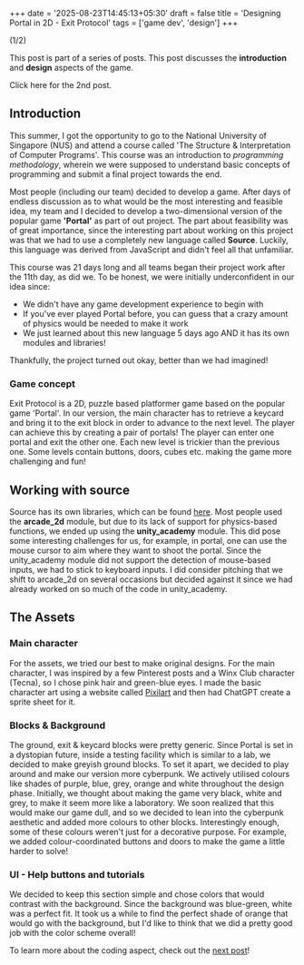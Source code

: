 +++
date = '2025-08-23T14:45:13+05:30'
draft = false
title = 'Designing Portal in 2D - Exit Protocol'
tags = ['game dev', 'design']
+++

(1/2)

This post is part of a series of posts. This post discusses the **introduction** and **design** aspects of the game.

Click here for the 2nd post.

## Introduction

This summer, I got the opportunity to go to the National University of Singapore (NUS) and attend a course called 'The Structure & Interpretation of Computer Programs'. This course was an introduction to _programming methodology_, wherein we were supposed to understand basic concepts of programming and submit a final project towards the end.

Most people (including our team) decided to develop a game. After days of endless discussion as to what would be the most interesting and feasible idea, my team and I decided to develop a two-dimensional version of the popular game **'Portal'** as part of out project. The part about feasibility was of great importance, since the interesting part about working on this project was that we had to use a completely new language called **Source**. Luckily, this language was derived from JavaScript and didn't feel all that unfamiliar.

This course was 21 days long and all teams began their project work after the 11th day, as did we. To be honest, we were initially underconfident in our idea since:

- We didn't have any game development experience to begin with
- If you've ever played Portal before, you can guess that a crazy amount of physics would be needed to make it work
- We just learned about this new language 5 days ago AND it has its own modules and libraries!

Thankfully, the project turned out okay, better than we had imagined!

### Game concept

Exit Protocol is a 2D, puzzle based platformer game based on the popular game 'Portal'. In our version, the main character has to retrieve a keycard and bring it to the exit block in order to advance to the next level. The player can achieve this by creating a pair of portals! The player can enter one portal and exit the other one. Each new level is trickier than the previous one. Some levels contain buttons, doors, cubes etc. making the game more challenging and fun!

## Working with source

Source has its own libraries, which can be found [here](https://source-academy.github.io/modules/documentation/). Most people used the **arcade_2d** module, but due to its lack of support for physics-based functions, we ended up using the **unity_academy** module. This did pose some interesting challenges for us, for example, in portal, one can use the mouse cursor to aim where they want to shoot the portal. Since the unity_academy module did not support the detection of mouse-based inputs, we had to stick to keyboard inputs. I did consider pitching that we shift to arcade_2d on several occasions but decided against it since we had already worked on so much of the code in unity_academy.

## The Assets

### Main character

For the assets, we tried our best to make original designs. For the main character, I was inspired by a few Pinterest posts and a Winx Club character (Tecna), so I chose pink hair and green-blue eyes. I made the basic character art using a website called [Pixilart](https://www.pixilart.com/) and then had ChatGPT create a sprite sheet for it.

### Blocks & Background

The ground, exit & keycard blocks were pretty generic. Since Portal is set in a dystopian future, inside a testing facility which is similar to a lab, we decided to make greyish ground blocks. To set it apart, we decided to play around and make our version more cyberpunk. We actively utilised colours like shades of purple, blue, grey, orange and white throughout the design phase. Initially, we thought about making the game very black, white and grey, to make it seem more like a laboratory. We soon realized that this would make our game dull, and so we decided to lean into the cyberpunk aesthetic and added more colours to other blocks. Interestingly enough, some of these colours weren't just for a decorative purpose. For example, we added colour-coordinated buttons and doors to make the game a little harder to solve!

### UI - Help buttons and tutorials

We decided to keep this section simple and chose colors that would contrast with the background. Since the background was blue-green, white was a perfect fit. It took us a while to find the perfect shade of orange that would go with the background, but I'd like to think that we did a pretty good job with the color scheme overall!

To learn more about the coding aspect, check out the [next post](https://coffeecookey.github.io/blog/docs/posts/nus-sicp/nus-sicp2/)!
